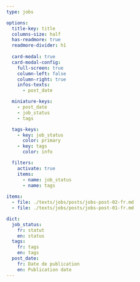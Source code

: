 ```yaml
---
type: jobs

options:
  title-key: title
  columns-size: half
  has-readmore: true
  readmore-divider: h1
  
  card-modal: true
  card-modal-config:
    full-screen: true
    column-left: false
    column-right: true
    infos-texts: 
      - post_date

  miniature-keys: 
    - post_date
    - job_status
    - tags

  tags-keys: 
    - key: job_status
      color: primary
    - key: tags
      color: info

  filters: 
    activate: true
    items: 
      - name: job_status
      - name: tags
    
items:
  - file: ./texts/jobs/posts/jobs-post-02-fr.md
  - file: ./texts/jobs/posts/jobs-post-01-fr.md

dict:
  job_status: 
    fr: statut
    en: status
  tags:
    fr: tags
    en: tags
  post_date:
    fr: Date de publication
    en: Publication date
---
```

